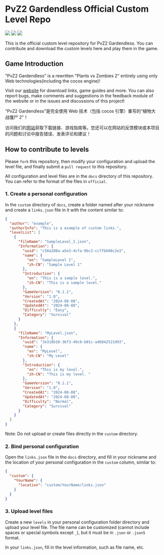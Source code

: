 # PvZ2 Gardendless Official Custom Level Repo

![](https://img.shields.io/badge/author-Gaozih-%2366ccff)
![](https://img.shields.io/github/license/Gzh0821/pvzg_level)
![](https://img.shields.io/github/stars/Gzh0821/pvzg_level)

This is the official custom level repository for PvZ2 Gardendless.
You can contribute and download the custom levels here and play them in the game.

## Game Introduction

"PvZ2 Gardendless" is a rewritten "Plants vs Zombies 2" entirely using only Web technologies(including the cocos engine)!

Visit our [website](https://pvzge.com/en/) for download links, game guides and more. You can also report bugs, make comments and suggestions in the feedback module of the website or in the issues and discussions of this project!

“PvZ2 Gardendless”是完全使用 Web 技术（包括 cocos 引擎）重写的“植物大战僵尸 2”！

访问我们的[网站](https://pvzge.com)获取下载链接、游戏指南等。您还可以在网站的反馈模块或本项目的问题和讨论中报告错误、发表评论和建议！

## How to contribute to levels

Please `fork` this repository, then modify your configuration and upload the level file, and finally submit a `pull request` to this repository.

All configuration and level files are in the `docs` directory of this repository. You can refer to the format of the files in `official`.

### 1. Create a personal configuration

In the `custom` directory of `docs`, create a folder named after your nickname and create a `links.json` file in it with the content similar to:

```json
{
  "author": "example",
  "authorInfo": "This is a example of custom links.",
  "levelList": [
    {
      "fileName": "SampleLevel_I.json",
      "Information": {
        "uuid": "c58a208a-a5e3-4cfa-9bc3-cc7fbb08c2e3",
        "name": {
          "en": "SampleLevel I",
          "zh-CN": "Sample Level 1"
        },
        "Introduction": {
          "en": "This is a sample level.",
          "zh-CN": "This is a sample level."
        },
        "GameVersion": "0.1.1",
        "Version": "1.0",
        "CreatedAt": "2024-08-08",
        "UpdatedAt": "2024-08-08",
        "Difficulty": "Easy",
        "Category": "Survival"
      }
    },
    {
      "fileName": "MyLevel.json",
      "Information": {
        "uuid": "3e318b10-36f3-49c0-b01c-ad6842521d93",
        "name": {
          "en": "MyLevel",
          "zh-CN": "My Level"
        },
        "Introduction": {
          "en": "This is my level.",
          "zh-CN": "This is my level. "
        },
        "GameVersion": "0.1.1",
        "Version": "1.0",
        "CreatedAt": "2024-08-08",
        "UpdatedAt": "2024-08-08",
        "Difficulty": "Normal",
        "Category": "Survival"
      }
    }
  ]
}
```

Note: Do not upload or create files directly in the `custom` directory.

### 2. Bind personal configuration

Open the `links.json` file in the `docs` directory, and fill in your nickname and the location of your personal configuration in the `custom` column, similar to:

```json
{
  "custom": {
    "YourName": {
      "location": "custom/YourName/links.json"
    }
  }
}
```

### 3. Upload level files

Create a new `levels` in your personal configuration folder directory and upload your level file. The file name can be customized (cannot include spaces or special symbols except `_`),
but it must be in `.json` or `.json5` format.

In your `links.json`, fill in the level information, such as file name, etc.
